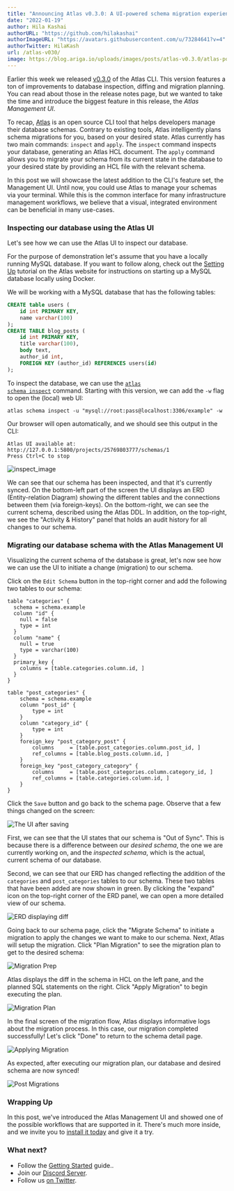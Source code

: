 ```yaml
---
title: "Announcing Atlas v0.3.0: A UI-powered schema migration experience"
date: "2022-01-19"
author: Hila Kashai
authorURL: "https://github.com/hilakashai"
authorImageURL: "https://avatars.githubusercontent.com/u/73284641?v=4"
authorTwitter: HilaKash
url: /atlas-v030/
image: https://blog.ariga.io/uploads/images/posts/atlas-v0.3.0/atlas-post-save.png
---
```


Earlier this week we released [v0.3.0](https://github.com/ariga/atlas/releases/tag/v0.3.0) of the
Atlas CLI. This version features a ton of improvements to database inspection, diffing and migration planning.
You can read about those in the release notes page, but we wanted to take the time and introduce
the biggest feature in this release, the _Atlas Management UI_.

To recap, [Atlas](https://atlasgo.io/) is an open source CLI tool that helps developers manage their database schemas.
Contrary to existing tools, Atlas intelligently plans schema migrations for you, based on your desired state.
Atlas currently has two main commands: `inspect` and `apply`. The `inspect` command inspects your database, generating an Atlas HCL document.
The `apply` command allows you to migrate your schema from its current state in the database to your desired state by providing an HCL file with the relevant schema.

In this post we will showcase the latest addition to the CLI's feature set, the Management UI. Until now,
you could use Atlas to manage your schemas via your terminal. While this is the common interface for
many infrastructure management workflows, we believe that a visual, integrated environment can be
beneficial in many use-cases.

### Inspecting our database using the Atlas UI

Let's see how we can use the Atlas UI to inspect our database.

For the purpose of demonstration let's assume that you have a locally running MySQL database.
If you want to follow along, check out the [Setting Up](https://atlasgo.io/cli/getting-started/setting-up)
tutorial on the Atlas website for instructions on starting up a MySQL database locally using Docker.

We will be working with a MySQL database that has the following tables:

```sql
CREATE table users (
    id int PRIMARY KEY,
    name varchar(100)
);
CREATE TABLE blog_posts (
    id int PRIMARY KEY,
    title varchar(100),
    body text,
    author_id int,
    FOREIGN KEY (author_id) REFERENCES users(id)
);
```

To inspect the database, we can use the <code>[atlas schema inspect](https://atlasgo.io/cli-reference#atlas-schema-inspect)</code>
command. Starting with this version, we can add the `-w` flag to open the (local) web UI:

```text
atlas schema inspect -u "mysql://root:pass@localhost:3306/example" -w
```

Our browser will open automatically, and we should see this output in the CLI:
```text
Atlas UI available at: http://127.0.0.1:5800/projects/25769803777/schemas/1
Press Ctrl+C to stop
```

![inspect_image](https://blog.ariga.io/uploads/images/posts/atlas-v0.3.0/atlas-post-ui.png)

We can see that our schema has been inspected, and that it's currently synced. On the bottom-left
part of the screen the UI displays an ERD (Entity-relation Diagram) showing the different tables
and the connections between them (via foreign-keys). On the bottom-right, we can see the current
schema, described using the Atlas DDL.  In addition, on the top-right, we see the "Activity & History"
panel that holds an audit history for all changes to our schema.


### Migrating our database schema with the Atlas Management UI

Visualizing the current schema of the database is great, let's now see how we can use the UI
to initiate a change (migration) to our schema.

Click on the `Edit Schema` button in the top-right corner and add the following two tables to our schema:

```hcl
table "categories" {
  schema = schema.example
  column "id" {
    null = false
    type = int
  }
  column "name" {
    null = true
    type = varchar(100)
  }
  primary_key {
    columns = [table.categories.column.id, ]
  }
}

table "post_categories" {
    schema = schema.example
    column "post_id" {
        type = int
    }
    column "category_id" {
        type = int
    }
    foreign_key "post_category_post" {
        columns     = [table.post_categories.column.post_id, ]
        ref_columns = [table.blog_posts.column.id, ]
    }
    foreign_key "post_category_category" {
        columns     = [table.post_categories.column.category_id, ]
        ref_columns = [table.categories.column.id, ]
    }
}
```

Click the `Save` button and go back to the schema page. Observe that a few things changed on the screen:

![The UI after saving](https://blog.ariga.io/uploads/images/posts/atlas-v0.3.0/atlas-post-save.png)

First, we can see that the UI states that our schema is "Out of Sync". This is because there is a difference
between our *desired schema*, the one we are currently working on, and the *inspected schema*, which
is the actual, current schema of our database.

Second, we can  see that our ERD has changed reflecting the addition of the `categories` and `post_categories`
tables to our schema. These two tables that have been added are now shown in green. By clicking the "expand"
icon on the top-right corner of the ERD panel, we can open a more detailed view of our schema.

![ERD displaying diff](https://blog.ariga.io/uploads/images/posts/atlas-v0.3.0/atlas-post-erd.png)

Going back to our schema page, click the "Migrate Schema" to initiate a migration to apply the changes
we want to make to our schema. Next, Atlas will setup the migration. Click "Plan Migration" to see the migration
plan to get to the desired schema:

![Migration Prep](https://blog.ariga.io/uploads/images/posts/atlas-v0.3.0/atlas-migration-prep.png)

Atlas displays the diff in the schema in HCL on the left pane, and the planned SQL statements on the right.
Click "Apply Migration" to begin executing the plan.

![Migration Plan](https://blog.ariga.io/uploads/images/posts/atlas-v0.3.0/atlas-migration-plan.png)

In the final screen of the migration flow, Atlas displays informative logs about the migration process.
In this case, our migration completed successfully! Let's click "Done" to return to the schema detail
page.

![Applying Migration](https://blog.ariga.io/uploads/images/posts/atlas-v0.3.0/atlas-migration-apply.png)

As expected, after executing our migration plan, our database and desired schema are now synced!

![Post Migrations](https://blog.ariga.io/uploads/images/posts/atlas-v0.3.0/atlas-migration-post.png)

### Wrapping Up

In this post, we've introduced the Atlas Management UI and showed one of the possible workflows
that are supported in it. There's much more inside, and we invite you to [install it today](https://atlasgo.io/cli/getting-started/setting-up)
and give it a try.

### What next?
* Follow the [Getting Started](https://atlasgo.io/cli/getting-started/setting-up) guide..
* Join our [Discord Server](https://discord.gg/zZ6sWVg6NT).
* Follow us [on Twitter](https://twitter.com/ariga_io).
